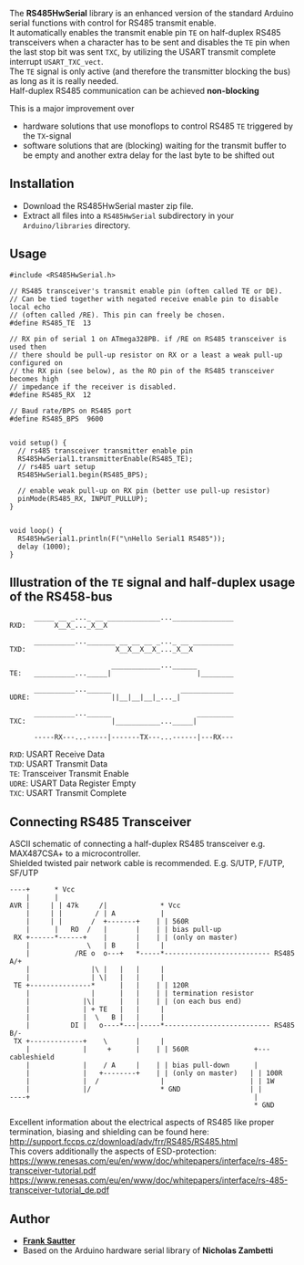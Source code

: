 The **RS485HwSerial** library is an enhanced version of the standard Arduino serial
functions with control for RS485 transmit enable.  
It automatically enables the transmit enable pin `TE` on half-duplex RS485 transceivers
when a character has to be sent and disables the `TE` pin when the last stop bit was sent
`TXC`, by utilizing the USART transmit complete interrupt `USART_TXC_vect`.  
The `TE` signal is only active (and therefore the transmitter blocking the bus) as long as it is really needed.  
Half-duplex RS485 communication can be achieved **non-blocking**

This is a major improvement over
* hardware solutions that use monoflops to control RS485 `TE` triggered by the `TX`-signal
* software solutions that are (blocking) waiting for the transmit buffer to be empty and
another extra delay for the last byte to be shifted out

## Installation
* Download the RS485HwSerial master zip file.
* Extract all files into a `RS485HwSerial` subdirectory in your `Arduino/libraries` directory.

## Usage

```
#include <RS485HwSerial.h>

// RS485 transceiver's transmit enable pin (often called TE or DE).
// Can be tied together with negated receive enable pin to disable local echo
// (often called /RE). This pin can freely be chosen.
#define RS485_TE  13

// RX pin of serial 1 on ATmega328PB. if /RE on RS485 transceiver is used then
// there should be pull-up resistor on RX or a least a weak pull-up configured on
// the RX pin (see below), as the RO pin of the RS485 transceiver becomes high
// impedance if the receiver is disabled.
#define RS485_RX  12

// Baud rate/BPS on RS485 port
#define RS485_BPS  9600


void setup() {
  // rs485 transceiver transmitter enable pin
  RS485HwSerial1.transmitterEnable(RS485_TE);
  // rs485 uart setup
  RS485HwSerial1.begin(RS485_BPS);

  // enable weak pull-up on RX pin (better use pull-up resistor)
  pinMode(RS485_RX, INPUT_PULLUP);
}


void loop() {
  RS485HwSerial1.println(F("\nHello Serial1 RS485"));
  delay (1000);
}
```

## Illustration of the `TE` signal and half-duplex usage of the RS458-bus

```
      _____ __ _..._ __ _____________..._______________
RXD:       X__X_..._X__X

      __________..._______ __ __ __ _..._ __ __________
TXD:                      X__X__X__X_..._X__X  

                         ____________...______
TE:   __________..._____|                     |________

      __________...______                 _____________
UDRE:                    ||__|__|__|_..._|

      __________...______                     _________
TXC:                     |___________..._____|

      -----RX---...-----|-------TX---...------|---RX---
```
`RXD`: USART Receive Data  
`TXD`: USART Transmit Data  
`TE`: Transceiver Transmit Enable  
`UDRE`: USART Data Register Empty  
`TXC`: USART Transmit Complete  

## Connecting RS485 Transceiver
ASCII schematic of connecting a half-duplex RS485 transceiver e.g. MAX487CSA+ to a microcontroller.  
Shielded twisted pair network cable is recommended. E.g. S/UTP, F/UTP, SF/UTP

```
----+      * Vcc
    |      |
AVR |     | | 47k     /|             * Vcc
    |     | |        / | A           |
    |     | |       /  +-------+    | | 560R
    |      |   RO  /   |       |    | | bias pull-up
 RX +------*------+    |       |    | | (only on master)
    |              \   | B     |     |
    |           /RE o  o---+   *-----*-------------------------- RS485 A/+
    |               |\ |   |   |     |
    |               | \|   |   |     |
 TE +---------------*      |   |    | | 120R
    |               |      |   |    | | termination resistor
    |             |\|      |   |    | | (on each bus end)
    |             | + TE   |   |     |
    |             |  \   B |   |     |
    |          DI |   o----*---|-----*-------------------------- RS485 B/-
 TX +-------------+    \       |     |
    |             |     +      |    | | 560R                +--- cableshield
    |             |    / A     |    | | bias pull-down      |
    |             |   +--------+    | | (only on master)   | | 100R
    |             |  /               |                     | | 1W
    |             |/                 * GND                 | |
----+                                                       |
                                                            * GND           
```
Excellent information about the electrical aspects of RS485 like proper termination, biasing
and shielding can be found here:  
http://support.fccps.cz/download/adv/frr/RS485/RS485.html  
This covers additionally the aspects of ESD-protection:  
https://www.renesas.com/eu/en/www/doc/whitepapers/interface/rs-485-transceiver-tutorial.pdf  
https://www.renesas.com/eu/en/www/doc/whitepapers/interface/rs-485-transceiver-tutorial_de.pdf  

## Author
* **[Frank Sautter](https://sautter.com)**
* Based on the Arduino hardware serial library of **Nicholas Zambetti**
